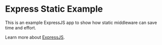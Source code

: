 # Express Static Example

This is an example ExpressJS app to show how static middleware can save time and effort.

Learn more about [ExpressJS](https://expressjs.com/).
